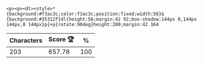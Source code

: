 `<p><p><dl><style>*{background:#f3ac3c;color:f3ac3c;position:fixed;width:56}&{background:#35312f}dl{height:56;margin:42 92;box-shadow:144px 0,144px 144px,0 144px}p{+p{rotate:90deg}height:200;margin:42 164`

| Characters | Score 🏆 | %   |
| ---------- | -------- | --- |
| 203        | 657.78   | 100 |
